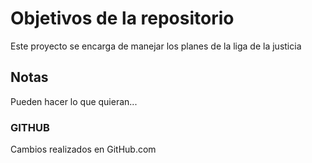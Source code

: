 # Objetivos de la repositorio

Este proyecto se encarga de manejar los planes de la liga de la justicia


## Notas
Pueden hacer lo que quieran...


### GITHUB
Cambios realizados en GitHub.com
